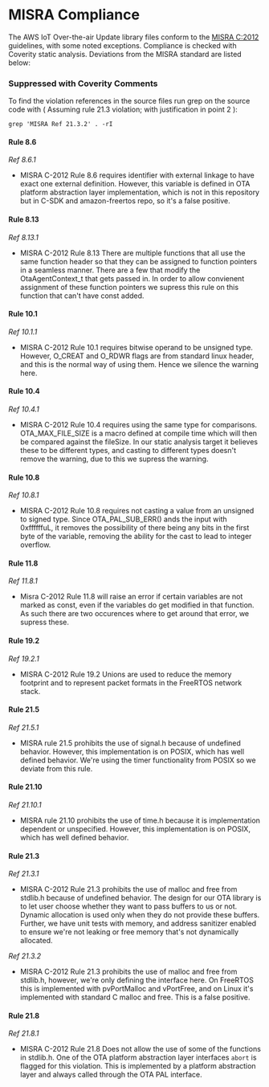 # MISRA Compliance

The AWS IoT Over-the-air Update library files conform to the [MISRA C:2012](https://www.misra.org.uk)
guidelines, with some noted exceptions. Compliance is checked with Coverity static analysis.
Deviations from the MISRA standard are listed below:

### Suppressed with Coverity Comments
To find the violation references in the source files run grep on the source code
with ( Assuming rule 21.3 violation; with justification in point 2 ):
```
grep 'MISRA Ref 21.3.2' . -rI
```

#### Rule 8.6
_Ref 8.6.1_

- MISRA C-2012 Rule 8.6 requires identifier with external linkage to have exact one external definition.
    However, this variable is defined in OTA platform abstraction layer implementation, which is
    not in this repository but in C-SDK and amazon-freertos repo, so it's a false positive.

#### Rule 8.13
_Ref 8.13.1_

- MISRA C-2012 Rule 8.13 There are multiple functions that all use the same function header so that
    they can be assigned to function pointers in a seamless manner. There are a few that modify the
    OtaAgentContext_t that gets passed in. In order to allow convienent assignment of these function pointers
    we supress this rule on this function that can't have const added.

#### Rule 10.1
_Ref 10.1.1_

- MISRA C-2012 Rule 10.1 requires bitwise operand to be unsigned type. However, O_CREAT and O_RDWR
    flags are from standard linux header, and this is the normal way of using them. Hence we
    silence the warning here.

#### Rule 10.4
_Ref 10.4.1_

- MISRA C-2012 Rule 10.4 requires using the same type for comparisons. OTA_MAX_FILE_SIZE is a macro defined at compile
    time which will then be compared against the fileSize. In our static analysis target it believes these to be different
    types, and casting to different types doesn't remove the warning, due to this we supress the warning.

#### Rule 10.8
_Ref 10.8.1_

- MISRA C-2012 Rule 10.8 requires not casting a value from an unsigned to signed type. Since OTA_PAL_SUB_ERR()
    ands the input with 0xffffffuL, it removes the possibility of there being any bits in the first byte of the
    variable, removing the ability for the cast to lead to integer overflow.

#### Rule 11.8
_Ref 11.8.1_

- Misra C-2012 Rule 11.8  will raise an error if certain variables are not marked as const, even if the variables do get
    modified in that function. As such there are two occurences where to get around that error, we supress these.

#### Rule 19.2
_Ref 19.2.1_

- MISRA C-2012 Rule 19.2 Unions are used to reduce the memory footprint and to represent packet formats in the FreeRTOS network stack.

#### Rule 21.5
_Ref 21.5.1_

- MISRA rule 21.5 prohibits the use of signal.h because of undefined behavior. However, this
    implementation is on POSIX, which has well defined behavior. We're using the timer functionality
    from POSIX so we deviate from this rule.

#### Rule 21.10
_Ref 21.10.1_

- MISRA rule 21.10 prohibits the use of time.h because it is implementation dependent or unspecified.
    However, this implementation is on POSIX, which has well defined behavior.

#### Rule 21.3
_Ref 21.3.1_

- MISRA C-2012 Rule 21.3 prohibits the use of malloc and free from stdlib.h because of undefined
    behavior. The design for our OTA library is to let user choose whether they want to pass
    buffers to us or not. Dynamic allocation is used only when they do not provide these buffers.
    Further, we have unit tests with memory, and address sanitizer enabled to ensure we're not
    leaking or free memory that's not dynamically allocated.

_Ref 21.3.2_

- MISRA C-2012 Rule 21.3 prohibits the use of malloc and free from stdlib.h, however, we're only
    defining the interface here. On FreeRTOS this is implemented with pvPortMalloc and vPortFree,
    and on Linux it's implemented with standard C malloc and free. This is a false positive.

#### Rule 21.8
_Ref 21.8.1_

- MISRA C-2012 Rule 21.8 Does not allow the use of some of the functions in stdlib.h. One of the OTA platform 
    abstraction layer interfaces `abort` is flagged for this violation. This is implemented by a platform
    abstraction layer and always called through the OTA PAL interface.
